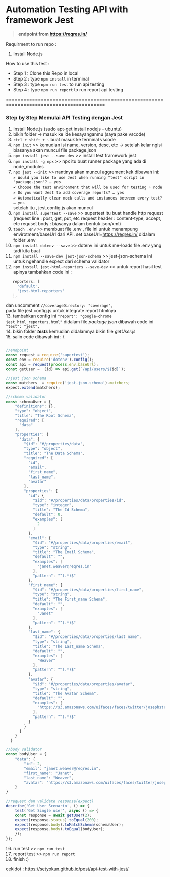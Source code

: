 # Automation Testing API with framework Jest
> **endpoint from https://reqres.in/**

Requirment to run repo :
1. Install Node.js

How to use this test :
- Step 1 : Clone this Repo in local
- Step 2 : type `npm install` in terminal 
- Step 3 : type `npm run test` to run api testing
- Step 4 : type `npm run report` to run report api testing

========================================================================================
### Step by Step Memulai API Testing dengan Jest 

1. Install Node.js (sudo apt-get install nodejs - ubuntu)
2. bikin folder -> masuk ke ide kesayanganmu (saya pake vscode)
3. `ctrl + shift + ~` buat masuk ke terminal vscode
4. `npm init` >> kemudian isi name, version, desc, etc -> setelah kelar ngisi biasanya akan muncul file package.json
5. `npm install jest --save-dev` >> install test framework jest
6. `npm install -g npx` >> npx itu buat runner package yang ada di node_modules
7. `npx jest --init` >> nantinya akan muncul aggrement kek dibawah ini: \
`✔ Would you like to use Jest when running "test" script in "package.json"? … yes` \
`✔ Choose the test environment that will be used for testing › node` \
`✔ Do you want Jest to add coverage reports? … yes` \
`✔ Automatically clear mock calls and instances between every test? … yes` \
setelah itu , jest.config.js akan muncul
8. `npm install supertest --save` >> supertest itu buat handle http request
(request line : post, get, put, etc
request header : content-type, accept, etc
requset body : biasanya dalam bentuk json/xml)
9. `touch .env` >> membuat file .env , file ini untuk menampung envirotment/baseUrl dari API. set baseUrl=https://reqres.in/ didalam folder .env
10. `npm install dotenv --save` >> dotenv ini untuk me-loads file .env yang tadi kita buat
11. `npm install --save-dev jest-json-schema` >> jest-json-schema ini untuk ngehandle expect dari schema validator
12. `npm install jest-html-reporters --save-dev` >> untuk report hasil test apinya 
tambahkan code ini : 
```js
   reporters: [
     'default',
     'jest-html-reporters'
   ],
```   
   dan uncomment ` //coverageDirectory: "coverage", `\
  pada file jest.config.js untuk integrate report htmlnya \
13. tambahkan config ini `"report": "google-chrome jest_html_reporters.html"` didalam file *package.json* dibawah code ini`    "test": "jest",`\
14. bikin folder *__tests__* kemudian didalamnya bikin file *getUser.js* \
15. salin code dibawah ini : \
```javascript

//endpoint 
const request = require('supertest');
const env = require('dotenv').config();
const api = request(process.env.baseUrl);
const getUser =  (id) => api.get(`/api/users/${id}`);

//jest json schema
const matchers  = require('jest-json-schema').matchers;
expect.extend(matchers);

//schema validator
const schemaUser = {
    "definitions": {},
    "type": "object",
    "title": "The Root Schema",
    "required": [
      "data"
    ],
    "properties": {
      "data": {
        "$id": "#/properties/data",
        "type": "object",
        "title": "The Data Schema",
        "required": [
          "id",
          "email",
          "first_name",
          "last_name",
          "avatar"
        ],
        "properties": {
          "id": {
            "$id": "#/properties/data/properties/id",
            "type": "integer",
            "title": "The Id Schema",
            "default": 0,
            "examples": [
              2
            ]
          },
          "email": {
            "$id": "#/properties/data/properties/email",
            "type": "string",
            "title": "The Email Schema",
            "default": "",
            "examples": [
              "janet.weaver@reqres.in"
            ],
            "pattern": "^(.*)$"
          },
          "first_name": {
            "$id": "#/properties/data/properties/first_name",
            "type": "string",
            "title": "The First_name Schema",
            "default": "",
            "examples": [
              "Janet"
            ],
            "pattern": "^(.*)$"
          },
          "last_name": {
            "$id": "#/properties/data/properties/last_name",
            "type": "string",
            "title": "The Last_name Schema",
            "default": "",
            "examples": [
              "Weaver"
            ],
            "pattern": "^(.*)$"
          },
          "avatar": {
            "$id": "#/properties/data/properties/avatar",
            "type": "string",
            "title": "The Avatar Schema",
            "default": "",
            "examples": [
              "https://s3.amazonaws.com/uifaces/faces/twitter/josephstein/128.jpg"
            ],
            "pattern": "^(.*)$"
          }
        }
      }
    }
  }

//body validator
const bodyUser = {
    "data": {
        "id": 2,
        "email": "janet.weaver@reqres.in",
        "first_name": "Janet",
        "last_name": "Weaver",
        "avatar": "https://s3.amazonaws.com/uifaces/faces/twitter/josephstein/128.jpg"
    }
}

//request dan validate response(expect)
describe('Get User Scenario', () => {
    test('Get Single user', async () => {
    const response = await getUser(2);
    expect(response.status).toEqual(200);
    expect(response.body).toMatchSchema(schemaUser);
    expect(response.body).toEqual(bodyUser);
    });
});

```
16. run test >> `npm run test` 
17. report test >> `npm run report`
18. finish :)

cekidot : https://setyokun.github.io/post/api-test-with-jest/

